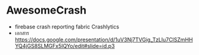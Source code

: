 # AwesomeCrash
- firebase crash reporting fabric Crashlytics
- เอกสาร https://docs.google.com/presentation/d/1uV3Nj7TVGig_TzLlu7ClSZmHHYQ4jGS8SLMGFx5IQYo/edit#slide=id.p3


